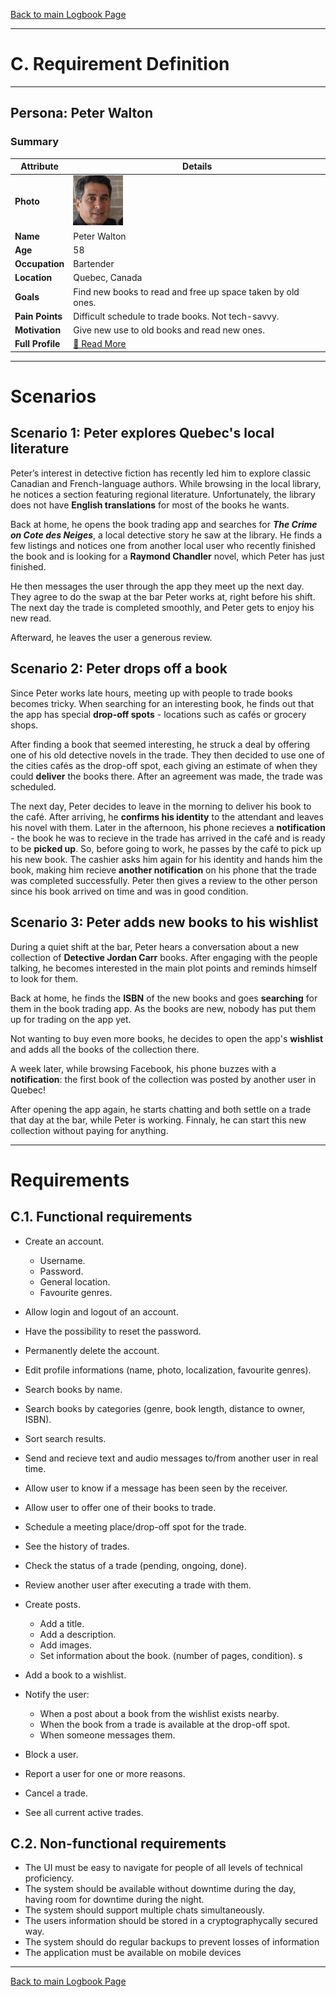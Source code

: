 [Back to main Logbook Page](../hci_logbook.md)

---
# C. Requirement Definition

---
## Persona: Peter Walton
### Summary 
| Attribute        | Details                                       |
| ---------------- | --------------------------------------------- |
| **Photo**        | <img src="personas/persona.jpeg" width="80">  |
| **Name**         | Peter Walton                              |
| **Age**          | 58                                |
| **Occupation**   | Bartender                           |
| **Location**     | Quebec, Canada                               |
| **Goals**        | Find new books to read and free up space taken by old ones. |
| **Pain Points**  | Difficult schedule to trade books. Not tech-savvy. |
| **Motivation**   | Give new use to old books and read new ones. |
| **Full Profile** | [📄 Read More](personas/persona_Peter.md) |

---


# Scenarios

## Scenario 1: Peter explores Quebec's local literature
Peter’s interest in detective fiction has recently led him to explore classic Canadian and French-language authors. While browsing in the local library, he notices a section featuring regional literature. Unfortunately, the library does not have **English translations** for most of the books he wants.

Back at home, he opens the book trading app and searches for ***The Crime on Cote des Neiges***, a local detective story he saw at the library. He finds a few listings and notices one from another local user who recently finished the book and is looking for a **Raymond Chandler** novel, which Peter has just finished.

He then messages the user through the app they meet up the next day. They agree to do the swap at the bar Peter works at, right before his shift. The next day the trade is completed smoothly, and Peter gets to enjoy his new read.

Afterward, he leaves the user a generous review.


## Scenario 2: Peter drops off a book
Since Peter works late hours, meeting up with people to trade books becomes tricky. When searching for an interesting book, he finds out that the app has special **drop-off spots** - locations such as cafés or grocery shops.

After finding a book that seemed interesting, he struck a deal by offering one of his old detective novels in the trade. They then decided to use one of the cities cafés as the drop-off spot, each giving an estimate of when they could **deliver** the books there. After an agreement was made, the trade was scheduled.

The next day, Peter decides to leave in the morning to deliver his book to the café. After arriving, he **confirms his identity** to the attendant and leaves his novel with them. Later in the afternoon, his phone recieves a **notification** - the book he was to recieve in the trade has arrived in the café and is ready to be **picked up**. So, before going to work, he passes by the café to pick up his new book. The cashier asks him again for his identity and hands him the book, making him recieve **another notification** on his phone that the trade was completed successfully. Peter then gives a  review to the other person since his book arrived on time and was in good condition.


## Scenario 3: Peter adds new books to his wishlist
During a quiet shift at the bar, Peter hears a conversation about a new collection of **Detective Jordan Carr** books. After engaging with the people talking, he becomes interested in the main plot points and reminds himself to look for them.

Back at home, he finds the **ISBN** of the new books and goes **searching** for them in the book trading app. As the books are new, nobody has put them up for trading on the app yet.

Not wanting to buy even more books, he decides to open the app's **wishlist** and adds all the books of the collection there.

A week later, while browsing Facebook, his phone buzzes with a **notification**: the first book of the collection was posted by another user in Quebec!

After opening the app again, he starts chatting and both settle on a trade that day at the bar, while Peter is working. Finnaly, he can start this new collection without paying for anything.

---


# Requirements


## C.1. Functional requirements

- Create an account.
    - Username.
    - Password.
    - General location.
    - Favourite genres.


- Allow login and logout of an account.
- Have the possibility to reset the password.
- Permanently delete the account.
- Edit profile informations (name, photo, localization, favourite genres).

- Search books by name.
- Search books by categories (genre, book length, distance to owner, ISBN).
- Sort search results.

- Send and recieve text and audio messages to/from another user in real time.
- Allow user to know if a message has been seen by the receiver.
- Allow user to offer one of their books to trade.
- Schedule a meeting place/drop-off spot for the trade.
- See the history of trades.
- Check the status of a trade (pending, ongoing, done).
- Review another user after executing a trade with them.
- Create posts.
    - Add a title.
    - Add a description.
    - Add images.
    - Set information about the book. (number of pages, condition). s

- Add a book to a wishlist.
- Notify the user:
    - When a post about a book from the wishlist exists nearby.
    - When the book from a trade is available at the drop-off spot.
    - When someone messages them.

- Block a user.
- Report a user for one or more reasons.
- Cancel a trade.
- See all current active trades.

## C.2. Non-functional requirements
- The UI must be easy to navigate for people of all levels of technical proficiency.
- The system should be available without downtime during the day, having room for downtime during the night.
- The system should support multiple chats simultaneously.
- The users information should be stored in a cryptographycally secured way.
- The system should do regular backups to prevent losses of information
- The application must be available on mobile devices

---
[Back to main Logbook Page](../hci_logbook.md)